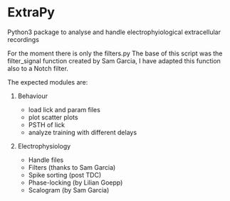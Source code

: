 # ExtraPy
Python3 package to analyse and handle electrophyiological extracellular recordings

For the moment there is only the filters.py
The base of this script was the filter_signal function created by Sam Garcia, I have adapted this function also to a Notch filter.

The expected modules are:

1) Behaviour
    - load lick and param files
    - plot scatter plots
    - PSTH of lick
    - analyze training with different delays
    
2) Electrophysiology
    - Handle files
    - Filters (thanks to Sam Garcia)
    - Spike sorting (post TDC)
    - Phase-locking (by Lilian Goepp)
    - Scalogram (by Sam Garcia)
